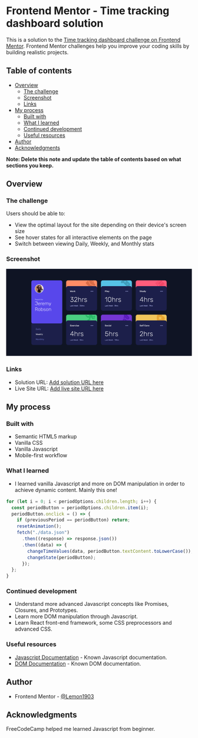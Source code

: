 # Frontend Mentor - Time tracking dashboard solution

This is a solution to the [Time tracking dashboard challenge on Frontend Mentor](https://www.frontendmentor.io/challenges/time-tracking-dashboard-UIQ7167Jw). Frontend Mentor challenges help you improve your coding skills by building realistic projects.

## Table of contents

- [Overview](#overview)
  - [The challenge](#the-challenge)
  - [Screenshot](#screenshot)
  - [Links](#links)
- [My process](#my-process)
  - [Built with](#built-with)
  - [What I learned](#what-i-learned)
  - [Continued development](#continued-development)
  - [Useful resources](#useful-resources)
- [Author](#author)
- [Acknowledgments](#acknowledgments)

**Note: Delete this note and update the table of contents based on what sections you keep.**

## Overview

### The challenge

Users should be able to:

- View the optimal layout for the site depending on their device's screen size
- See hover states for all interactive elements on the page
- Switch between viewing Daily, Weekly, and Monthly stats

### Screenshot

![](./images/screenshot.png)

### Links

- Solution URL: [Add solution URL here](https://your-solution-url.com)
- Live Site URL: [Add live site URL here](https://your-live-site-url.com)

## My process

### Built with

- Semantic HTML5 markup
- Vanilla CSS
- Vanilla Javascript
- Mobile-first workflow

### What I learned

- I learned vanilla Javascript and more on DOM manipulation in order to achieve dynamic content. Mainly this one!

```Javascript
for (let i = 0; i < periodOptions.children.length; i++) {
  const periodButton = periodOptions.children.item(i);
  periodButton.onclick = () => {
    if (previousPeriod == periodButton) return;
    resetAnimation();
    fetch("./data.json")
      .then((response) => response.json())
      .then((data) => {
        changeTimeValues(data, periodButton.textContent.toLowerCase());
        changeState(periodButton);
      });
  };
}
```

### Continued development

- Understand more advanced Javascript concepts like Promises, Closures, and Prototypes.
- Learn more DOM manipulation through Javascript.
- Learn React front-end framework, some CSS preprocessors and advanced CSS.

### Useful resources

- [Javascript Documentation](https://developer.mozilla.org/en-US/docs/Web/JavaScript) - Known Javascript documentation.
- [DOM Documentation](https://developer.mozilla.org/en-US/docs/Web/API/Document_Object_Model) - Known DOM documentation.

## Author

- Frontend Mentor - [@Lemon1903](https://www.frontendmentor.io/profile/Lemon1903)

## Acknowledgments

FreeCodeCamp helped me learned Javascript from beginner.
